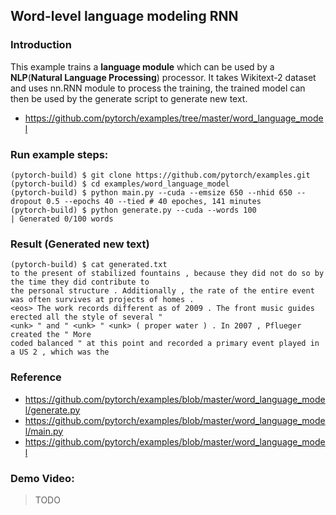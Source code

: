 ## Word-level language modeling RNN
### Introduction
This example trains a **language module** which can be used by a **NLP**(**Natural Language Processing**) processor. It takes Wikitext-2 dataset and uses nn.RNN module to process the training, the trained model can then be used by the generate script to generate new text.
* https://github.com/pytorch/examples/tree/master/word_language_model

### Run example steps:
```
(pytorch-build) $ git clone https://github.com/pytorch/examples.git
(pytorch-build) $ cd examples/word_language_model
(pytorch-build) $ python main.py --cuda --emsize 650 --nhid 650 --dropout 0.5 --epochs 40 --tied # 40 epoches, 141 minutes
(pytorch-build) $ python generate.py --cuda --words 100
| Generated 0/100 words
```
### Result (Generated new text)
```
(pytorch-build) $ cat generated.txt
to the present of stabilized fountains , because they did not do so by the time they did contribute to
the personal structure . Additionally , the rate of the entire event was often survives at projects of homes .
<eos> The work records different as of 2009 . The front music guides erected all the style of several "
<unk> " and " <unk> " <unk> ( proper water ) . In 2007 , Pflueger created the " More
coded balanced " at this point and recorded a primary event played in a US 2 , which was the
```
### Reference
* https://github.com/pytorch/examples/blob/master/word_language_model/generate.py
* https://github.com/pytorch/examples/blob/master/word_language_model/main.py
* https://github.com/pytorch/examples/blob/master/word_language_model

### Demo Video:
> TODO
